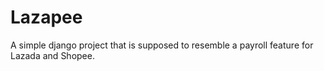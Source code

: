 # Lazapee
A simple django project that is supposed to resemble a payroll feature for Lazada and Shopee.
